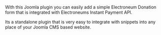With this Joomla plugin you can easily add a simple Electroneum Donation form that is integrated with Electroneums Instant Payment API.

Its a standalone plugin that is very easy to integrate with snippets into any place of your Joomla CMS based website.
